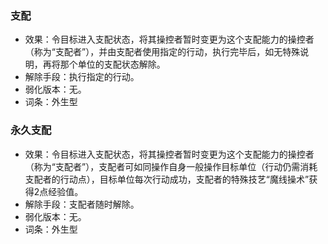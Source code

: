 ### <h id="支配">支配</h>

* 效果：令目标进入支配状态，将其操控者暂时变更为这个支配能力的操控者（称为“支配者”），并由支配者使用指定的行动，执行完毕后，如无特殊说明，再将那个单位的支配状态解除。
* 解除手段：执行指定的行动。
* 弱化版本：无。
* 词条：外生型

### <h id="永久支配">永久支配</h>

* 效果：令目标进入支配状态，将其操控者暂时变更为这个支配能力的操控者（称为“支配者”），支配者可如同操作自身一般操作目标单位（行动仍需消耗支配者的行动点），目标单位每次行动成功，支配者的特殊技艺“魔线操术”获得2点经验值。
* 解除手段：支配者随时解除。
* 弱化版本：无。
* 词条：外生型